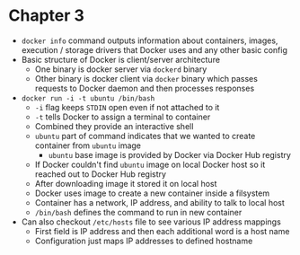 # Chapter 3

* `docker info` command outputs information about containers, images, execution / storage drivers that Docker uses and any other basic config
* Basic structure of Docker is client/server architecture
  * One binary is docker server via `dockerd` binary
  * Other binary is docker client via `docker` binary which passes requests to Docker daemon and then processes responses
* `docker run -i -t ubuntu /bin/bash`
  * `-i` flag keeps `STDIN` open even if not attached to it
  * `-t` tells Docker to assign a terminal to container
  * Combined they provide an interactive shell
  * `ubuntu` part of command indicates that we wanted to create container from `ubuntu` image
    * `ubuntu` base image is provided by Docker via Docker Hub registry
  * If Docker couldn't find `ubuntu` image on local Docker host so it reached out to Docker Hub registry
  * After downloading image it stored it on local host
  * Docker uses image to create a new container inside a filsystem
  * Container has a network, IP address, and ability to talk to local host
  * `/bin/bash` defines the command to run in new container
* Can also checkout `/etc/hosts` file to see various IP address mappings
  * First field is IP address and then each additional word is a host name 
  * Configuration just maps IP addresses to defined hostname
